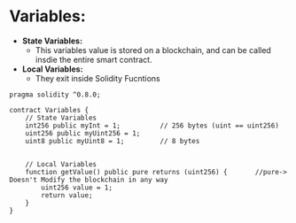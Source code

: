 # Variables:
- **State Variables:**
  - This variables value is stored on a blockchain, and can be called insdie the entire smart contract.
- **Local Variables:**
  - They exit inside Solidity Fucntions

```solidity
pragma solidity ^0.8.0;

contract Variables {
    // State Variables
    int256 public myInt = 1;          // 256 bytes (uint == uint256)
    uint256 public myUint256 = 1;
    uint8 public myUint8 = 1;         // 8 bytes 
    
    
    // Local Variables
    function getValue() public pure returns (uint256) {       //pure-> Doesn't Modify the blockchain in any way
        uint256 value = 1;
        return value;
    }
}
```
